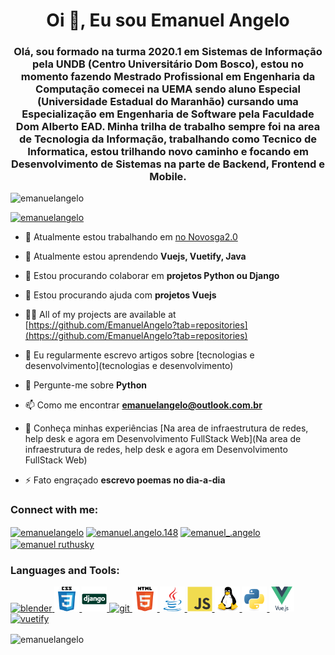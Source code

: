 <h1 align="center">Oi 👋, Eu sou Emanuel Angelo</h1>
<h3 align="center">Olá, sou formado na turma 2020.1 em Sistemas de Informação pela UNDB (Centro Universitário Dom Bosco), estou no momento fazendo Mestrado Profissional em Engenharia da Computação comecei na UEMA sendo aluno Especial (Universidade Estadual do Maranhão) cursando uma Especialização em Engenharia de Software pela Faculdade Dom Alberto EAD. Minha trilha de trabalho sempre foi na area de Tecnologia da Informação, trabalhando como Tecnico de Informatica, estou trilhando novo caminho e focando em Desenvolvimento de Sistemas na parte de Backend, Frontend e Mobile.</h3>

<p align="left"> <img src="https://komarev.com/ghpvc/?username=emanuelangelo&label=Profile%20views&color=0e75b6&style=flat" alt="emanuelangelo" /> </p>

<p align="left"> <a href="https://github.com/ryo-ma/github-profile-trophy"><img src="https://github-profile-trophy.vercel.app/?username=emanuelangelo&theme=radical" alt="emanuelangelo" /></a> </p>

- 🔭 Atualmente estou trabalhando em [no Novosga2.0](atendimento.undb.edu.br)

- 🌱 Atualmente estou aprendendo **Vuejs, Vuetify, Java**

- 👯 Estou procurando colaborar em **projetos Python ou Django**

- 🤝 Estou procurando ajuda com **projetos Vuejs**

- 👨‍💻 All of my projects are available at [https://github.com/EmanuelAngelo?tab=repositories](https://github.com/EmanuelAngelo?tab=repositories)

- 📝 Eu regularmente escrevo artigos sobre [tecnologias e desenvolvimento](tecnologias e desenvolvimento)

- 💬 Pergunte-me sobre **Python**

- 📫 Como me encontrar **emanuelangelo@outlook.com.br**

- 📄 Conheça minhas experiências [Na area de infraestrutura de redes, help desk e agora em Desenvolvimento FullStack Web](Na area de infraestrutura de redes, help desk e agora em Desenvolvimento FullStack Web)

- ⚡ Fato engraçado **escrevo poemas no dia-a-dia**

<h3 align="left">Connect with me:</h3>
<p align="left">
<a href="https://linkedin.com/in/emanuelangelo" target="blank"><img align="center" src="https://raw.githubusercontent.com/rahuldkjain/github-profile-readme-generator/master/src/images/icons/Social/linked-in-alt.svg" alt="emanuelangelo" height="30" width="40" /></a>
<a href="https://fb.com/emanuel.angelo.148" target="blank"><img align="center" src="https://raw.githubusercontent.com/rahuldkjain/github-profile-readme-generator/master/src/images/icons/Social/facebook.svg" alt="emanuel.angelo.148" height="30" width="40" /></a>
<a href="https://instagram.com/emanuel_.angelo" target="blank"><img align="center" src="https://raw.githubusercontent.com/rahuldkjain/github-profile-readme-generator/master/src/images/icons/Social/instagram.svg" alt="emanuel_.angelo" height="30" width="40" /></a>
<a href="https://www.youtube.com/c/emanuel ruthusky" target="blank"><img align="center" src="https://raw.githubusercontent.com/rahuldkjain/github-profile-readme-generator/master/src/images/icons/Social/youtube.svg" alt="emanuel ruthusky" height="30" width="40" /></a>
</p>

<h3 align="left">Languages and Tools:</h3>
<p align="left"> <a href="https://www.blender.org/" target="_blank"> <img src="https://download.blender.org/branding/community/blender_community_badge_white.svg" alt="blender" width="40" height="40"/> </a> <a href="https://www.w3schools.com/css/" target="_blank"> <img src="https://raw.githubusercontent.com/devicons/devicon/master/icons/css3/css3-original-wordmark.svg" alt="css3" width="40" height="40"/> </a> <a href="https://www.djangoproject.com/" target="_blank"> <img src="https://raw.githubusercontent.com/devicons/devicon/master/icons/django/django-original.svg" alt="django" width="40" height="40"/> </a> <a href="https://git-scm.com/" target="_blank"> <img src="https://www.vectorlogo.zone/logos/git-scm/git-scm-icon.svg" alt="git" width="40" height="40"/> </a> <a href="https://www.w3.org/html/" target="_blank"> <img src="https://raw.githubusercontent.com/devicons/devicon/master/icons/html5/html5-original-wordmark.svg" alt="html5" width="40" height="40"/> </a> <a href="https://www.java.com" target="_blank"> <img src="https://raw.githubusercontent.com/devicons/devicon/master/icons/java/java-original.svg" alt="java" width="40" height="40"/> </a> <a href="https://developer.mozilla.org/en-US/docs/Web/JavaScript" target="_blank"> <img src="https://raw.githubusercontent.com/devicons/devicon/master/icons/javascript/javascript-original.svg" alt="javascript" width="40" height="40"/> </a> <a href="https://www.linux.org/" target="_blank"> <img src="https://raw.githubusercontent.com/devicons/devicon/master/icons/linux/linux-original.svg" alt="linux" width="40" height="40"/> </a> <a href="https://www.python.org" target="_blank"> <img src="https://raw.githubusercontent.com/devicons/devicon/master/icons/python/python-original.svg" alt="python" width="40" height="40"/> </a> <a href="https://vuejs.org/" target="_blank"> <img src="https://raw.githubusercontent.com/devicons/devicon/master/icons/vuejs/vuejs-original-wordmark.svg" alt="vuejs" width="40" height="40"/> </a> <a href="https://vuetifyjs.com/en/" target="_blank"> <img src="https://bestofjs.org/logos/vuetify.svg" alt="vuetify" width="40" height="40"/> </a> </p>

<p><img align="center" src="https://github-readme-stats.vercel.app/api/top-langs?username=emanuelangelo&show_icons=true&locale=en&layout=compact&theme=radical" alt="emanuelangelo" /></p>


